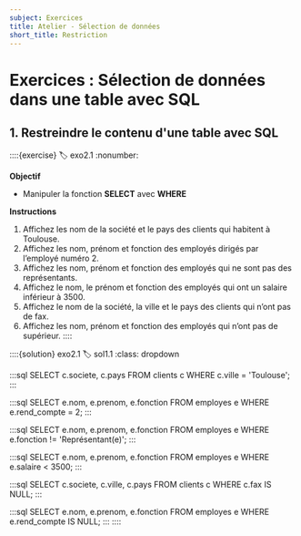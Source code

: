 ```yaml
---
subject: Exercices
title: Atelier - Sélection de données
short_title: Restriction
---
```


# Exercices : Sélection de données dans une table avec SQL

## 1. Restreindre le contenu d'une table avec SQL
::::{exercise}
:label: exo2.1
:nonumber:

**Objectif**
- Manipuler la fonction **SELECT** avec **WHERE**

**Instructions**
1. Affichez les nom de la société et le pays des clients qui habitent à Toulouse.
2. Affichez les nom, prénom et fonction des employés dirigés par l’employé numéro 2.
3. Affichez les nom, prénom et fonction des employés qui ne sont pas des représentants.
4. Affichez le nom, le prénom et fonction des employés qui ont un salaire inférieur à 3500.
5. Affichez le nom de la société, la ville et le pays des clients qui n’ont pas de fax.
6. Affichez les nom, prénom et fonction des employés qui n’ont pas de supérieur.
::::

::::{solution} exo2.1
:label: sol1.1
:class: dropdown

:::sql
SELECT 
    c.societe, 
    c.pays 
FROM clients c
WHERE c.ville = 'Toulouse';
:::

:::sql
SELECT 
    e.nom, 
    e.prenom, 
    e.fonction 
FROM employes e
WHERE e.rend_compte = 2;
:::

:::sql
SELECT
    e.nom, 
    e.prenom, 
    e.fonction 
FROM employes e
WHERE e.fonction != 'Représentant(e)';
:::

:::sql
SELECT
    e.nom,
    e.prenom,
    e.fonction 
FROM employes e
WHERE e.salaire < 3500;
:::

:::sql
SELECT
    c.societe,
    c.ville,
    c.pays 
FROM clients c
WHERE c.fax IS NULL;
:::

:::sql
SELECT
    e.nom,
    e.prenom,
    e.fonction 
FROM employes e
WHERE e.rend_compte IS NULL;
:::
::::

